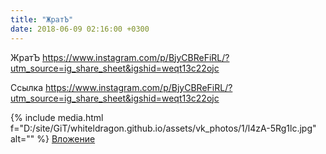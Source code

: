 ```yaml
---
title: "ЖратЪ"
date: 2018-06-09 02:16:00 +0300
---
```


ЖратЪ
https://www.instagram.com/p/BjyCBReFiRL/?utm_source=ig_share_sheet&igshid=weqt13c22ojc

Ссылка
https://www.instagram.com/p/BjyCBReFiRL/?utm_source=ig_share_sheet&igshid=weqt13c22ojc

{% include media.html f="D:/site/GiT/whiteldragon.github.io/assets/vk_photos/1/l4zA-5Rg1lc.jpg" alt="" %}
[Вложение](https://www.instagram.com/p/BjyCBReFiRL/?utm_source=ig_share_sheet&igshid=weqt13c22ojc)
